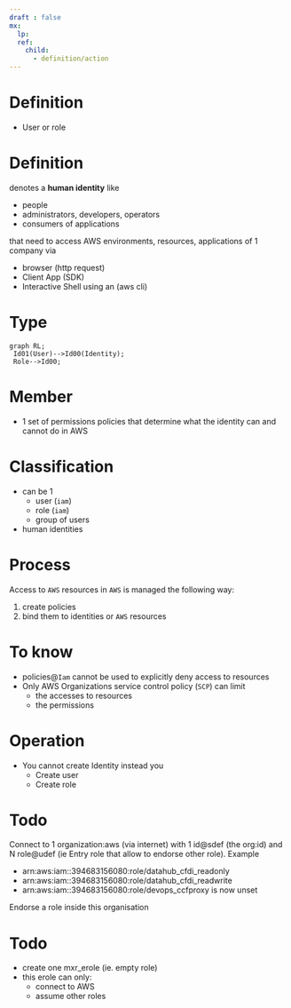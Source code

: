 ```yaml
---
draft : false
mx:
  lp:
  ref:
    child:
      - definition/action
---
```


# Definition
- User or role

# Definition
denotes a **human identity** like
  - people
  - administrators, developers, operators
  - consumers of applications

that need to access AWS environments, resources, applications of 1 company via
- browser (http request)
- Client App (SDK)
- Interactive Shell using an (aws cli)


# Type
```mermaid
graph RL;
 Id01(User)-->Id00(Identity);    
 Role-->Id00;    
```

# Member
- 1 set of permissions policies that determine what the identity can and cannot do in AWS

# Classification
- can be 1
  - user (`iam`)
  - role (`iam`)
  - group of users
- human identities

# Process
Access to `AWS` resources in `AWS` is managed the following way:
1. create policies
1. bind them to identities or `AWS` resources



# To know
- policies@`Iam`  cannot be used to explicitly deny access to resources
- Only AWS Organizations service control policy (`SCP`) can limit
  - the accesses to resources
  - the permissions
# Operation
- You cannot create Identity instead you
  - Create user
  - Create role

# Todo
Connect to 1 organization:aws (via internet) with 1 id@sdef (the org:id) and N role@udef (ie Entry role that allow to endorse other role). Example
  - arn:aws:iam::394683156080:role/datahub_cfdi_readonly
  - arn:aws:iam::394683156080:role/datahub_cfdi_readwrite
 - arn:aws:iam::394683156080:role/devops_ccfproxy is now unset

Endorse a role inside this organisation 

# Todo
- create one mxr_erole (ie. empty role)
- this erole can only:
  - connect to AWS
  - assume other roles